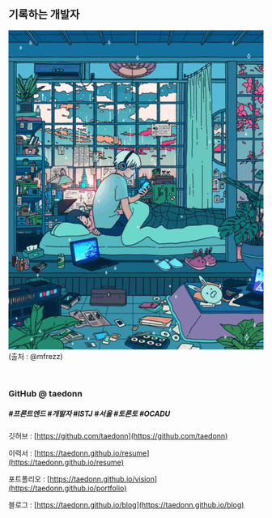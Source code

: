 ## 기록하는 개발자

![프로필 이미지](./images/profile.gif)<br>
(출처 : @mfrezz)

&nbsp;

### GitHub @ taedonn

##### #프론트엔드 #개발자 #ISTJ #서울 #토론토 #OCADU

깃허브 : 
[https://github.com/taedonn](https://github.com/taedonn)

이력서 : 
[https://taedonn.github.io/resume](https://taedonn.github.io/resume)

포트폴리오 : 
[https://taedonn.github.io/vision](https://taedonn.github.io/portfolio)

블로그 : 
[https://taedonn.github.io/blog](https://taedonn.github.io/blog)

&nbsp;